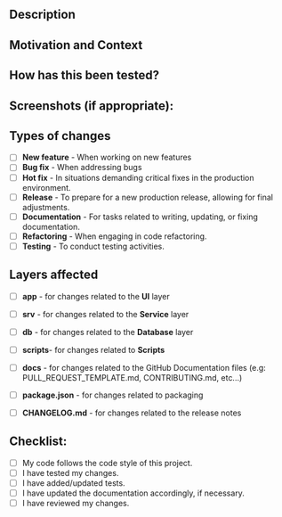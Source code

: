 <!--- Provide a general summary of your changes in the Title above -->

## Description
<!--- Describe your changes in detail -->

## Motivation and Context
<!--- Why is this change required? What problem does it solve? -->
<!--- If it fixes an open issue, please link to the issue here. -->

## How has this been tested?
<!--- Please describe in detail how you tested your changes. -->
<!--- Include details of your testing environment, tests ran to see how -->
<!--- your change affects other areas of the code, etc. -->

## Screenshots (if appropriate):

## Types of changes
<!--- What types of changes does your code introduce? Put an `x` in all the boxes that apply: -->

- [ ] **New feature** - When working on new features
- [ ] **Bug fix** - When addressing bugs
- [ ] **Hot fix** - In situations demanding critical fixes in the production environment.
- [ ] **Release** - To prepare for a new production release, allowing for final adjustments.
- [ ] **Documentation** - For tasks related to writing, updating, or fixing documentation.
- [ ] **Refactoring** - When engaging in code refactoring.
- [ ] **Testing** - To conduct testing activities.

## Layers affected
<!--- Which layers are affected by your changes ? Put an `x` in all the boxes that apply: -->

- [ ] **app** - for changes related to the **UI** layer
- [ ] **srv** - for changes related to the **Service** layer
- [ ] **db** - for changes related to the **Database** layer
- [ ] **scripts**- for changes related to **Scripts**
- [ ] **docs** - for changes related to the GitHub Documentation files (e.g: PULL_REQUEST_TEMPLATE.md, CONTRIBUTING.md, etc...)
- [ ] **package.json** -  for changes related to packaging
- [ ] **CHANGELOG.md** - for changes related to the release notes


## Checklist:
<!--- Go over all the following points, and put an `x` in all the boxes that apply. -->
<!--- If you're unsure about any of these, don't hesitate to ask. We're here to help! -->

- [ ] My code follows the code style of this project.
- [ ] I have tested my changes.
- [ ] I have added/updated tests.
- [ ] I have updated the documentation accordingly, if necessary.
- [ ] I have reviewed my changes.
